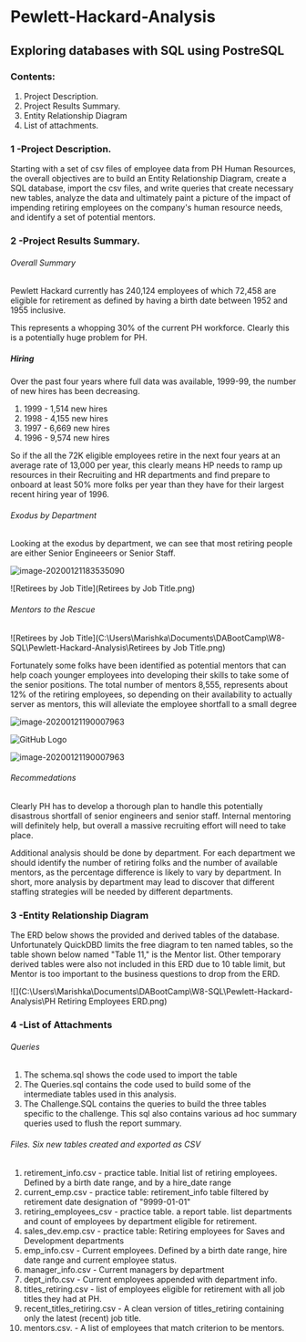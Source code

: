 # Pewlett-Hackard-Analysis
## **Exploring databases with SQL using PostreSQL**

### Contents: 

1. Project Description.
2. Project Results Summary.
3. Entity Relationship Diagram
4. List of attachments.

### 1 -Project Description.  

Starting with a set of csv files of employee data from PH Human Resources, the overall objectives are to build an Entity Relationship Diagram, create a SQL database, import the csv files, and write queries that create necessary new tables, analyze the data and ultimately paint a picture of the impact of impending retiring employees on the company's human resource needs, and identify a set of  potential mentors. 

### 2 -Project Results Summary.  

###### Overall Summary

Pewlett Hackard currently has 240,124 employees of which 72,458 are eligible for retirement as defined by having a birth date between 1952 and 1955 inclusive.

This represents a whopping 30% of the current PH workforce. Clearly this is a potentially huge problem for PH.

##### Hiring

Over the past four  years where full data was available, 1999-99, the number of new hires has been decreasing. 

1. 1999 - 1,514 new hires
2. 1998 - 4,155 new hires
3. 1997 -  6,669 new hires
4. 1996 -  9,574 new hires

So if the all the 72K eligible employees retire in the next four years at an average rate of 13,000 per year, this clearly means HP needs to ramp up resources in their Recruiting and HR departments and find prepare to onboard at least 50% more folks per year than they have for their largest recent hiring year of 1996. 

###### Exodus by Department

Looking at the exodus by department, we can see that most retiring people are either Senior Engineeers or Senior Staff. 

![image-20200121183535090](C:\Users\Marishka\AppData\Roaming\Typora\typora-user-images\image-20200121183535090.png)

![Retirees by Job Title](Retirees by Job Title.png)

###### Mentors to the Rescue

![Retirees by Job Title](C:\Users\Marishka\Documents\DABootCamp\W8-SQL\Pewlett-Hackard-Analysis\Retirees by Job Title.png)



Fortunately some folks have been identified as potential mentors that can help coach younger employees into developing their skills to take some of the senior positions.  The total number of mentors 8,555, represents about 12% of the retiring employees, so depending on their availability to actually server as mentors, this will alleviate the employee shortfall to a small degree

![image-20200121190007963](C:\Users\Marishka\AppData\Roaming\Typora\typora-user-images\image-20200121190007963.png)

![GitHub Logo](/images/github-logo.png)

![image-20200121190007963](/image-20200121190007963.png)
###### Recommedations

Clearly PH has to develop a thorough plan to handle this potentially disastrous shortfall of senior engineers and senior staff. Internal mentoring will definitely help, but overall a massive recruiting effort will need to take place.

Additional analysis should be done by department. For each department we should identify the number of retiring folks and the number of available mentors, as the percentage difference is likely to vary by department. In short, more analysis by department may lead to discover that different staffing strategies will be needed by different departments.

### 3 -Entity Relationship Diagram  

The ERD below shows the provided and derived tables of the database.  Unfortunately QuickDBD limits the free diagram to ten named tables, so the table shown below named "Table 11," is the Mentor list. Other temporary derived tables were also not included in this ERD due to 10 table limit, but Mentor is too important to the business questions to drop from the ERD.

![](C:\Users\Marishka\Documents\DABootCamp\W8-SQL\Pewlett-Hackard-Analysis\PH Retiring Employees ERD.png)

### 4 -List of Attachments

###### Queries

1. The schema.sql shows the code used to import the table
2. The Queries.sql contains the code used to build some of the intermediate tables used in this analysis. 
3. The Challenge.SQL  contains the queries to build the three tables specific to the challenge.  This sql also contains various ad hoc summary queries used to flush the report summary.

###### Files. Six new tables created and exported as CSV

1. retirement_info.csv - practice table. Initial list of retiring employees. Defined by a birth date range, and by a hire_date range
2. current_emp.csv - practice table: retirement_info table filtered by retirement date designation of "9999-01-01"
3. retiring_employees_csv - practice table.  a report table. list departments and count of employees by department eligible for retirement.
4. sales_dev.emp.csv  - practice table: Retiring employees for Saves and Development departments
5. emp_info.csv  - Current employees.  Defined by a birth date range, hire date range and current employee status.
6. manager_info.csv - Current managers by department
7. dept_info.csv  - Current employees appended with department info. 
8. titles_retiring.csv - list of  employees  eligible for retirement with all job titles they had at PH.
9. recent_titles_retiring.csv - A clean version of titles_retiring containing only the latest (recent) job title.
10. mentors.csv. - A list of employees that match criterion to be mentors.
